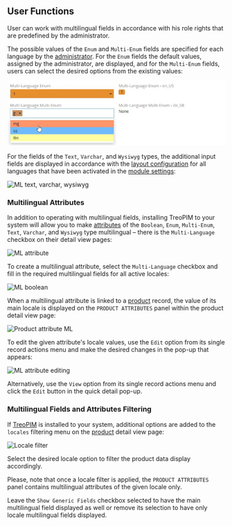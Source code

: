 ## User Functions

User can work with multilingual fields in accordance with his role rights that are predefined by the administrator.

The possible values of the `Enum` and `Multi-Enum` fields are specified for each language by the [administrator](#administrator-functions). For the `Enum` fields the default values, assigned by the administrator, are displayed, and for the `Multi-Enum` fields, users can select the desired options from the existing values:

![ML enum, multi-enum](../../_assets/multilingualism/ml-enum-multienum.jpg) 

For the fields of the `Text`, `Varchar`, and `Wysiwyg` types, the additional input fields are displayed in accordance with the [layout configuration](#multilingual-field-display-on-the-layout) for all languages that have been activated in the [module settings](#module-configuration):  

![ML text, varchar, wysiwyg](_assets/ml-text-varchar-wysiwyg.jpg)

### Multilingual Attributes

In addition to operating with multilingual fields, installing TreoPIM to your system will allow you to make [attributes](https://treopim.com/help/attributes) of the `Boolean`, `Enum`, `Multi-Enum`, `Text`, `Varchar`, and `Wysiwyg` type multilingual – there is the `Multi-Language` checkbox on their detail view pages:

![ML attribute](_assets/ml-attribute.jpg)

To create a multilingual attribute, select the `Multi-Language` checkbox and fill in the required multilingual fields for all active locales:

![ML boolean](_assets/ml-boolean.jpg)

When a multilingual attribute is linked to a [product](https://treopim.com/help/products#product-attributes) record, the value of its main locale is displayed on the `PRODUCT ATTRIBUTES` panel within the product detail view page:

![Product attribute ML](_assets/product-attribute-ml.jpg)

To edit the given attribute's locale values, use the `Edit` option from its single record actions menu and make the desired changes in the pop-up that appears:

![ML attribute editing](_assets/ml-attribute-editing.jpg)

Alternatively, use the `View` option from its single record actions menu and click the `Edit` button in the quick detail pop-up.

### Multilingual Fields and Attributes Filtering

If [TreoPIM](https://treopim.com/help/what-is-treopim) is installed to your system, additional options are added to the `locales` filtering menu on the [product](https://treopim.com/help/search-and-filtering) detail view page:

![Locale filter](_assets/locale-filter.jpg)

Select the desired locale option to filter the product data display accordingly. 

Please, note that once a locale filter is applied, the `PRODUCT ATTRIBUTES` panel contains multilingual attributes of the given locale only.

Leave the `Show Generic Fields` checkbox selected to have the main multilingual field displayed as well or remove its selection to have only locale multilingual fields displayed.
